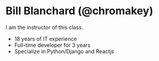 # Bill Blanchard (@chromakey)

I am the instructor of this class.

* 18 years of IT experience
* Full-time developer for 3 years
* Specialize in Python/Django and Reactjs
